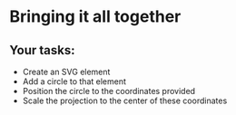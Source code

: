 # Bringing it all together


## Your tasks:

- Create an SVG element
- Add a circle to that element
- Position the circle to the coordinates provided
- Scale the projection to the center of these coordinates
